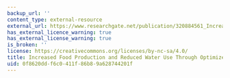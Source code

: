 ```yaml
---
backup_url: ''
content_type: external-resource
external_url: https://www.researchgate.net/publication/320884561_Increased_food_production_and_reduced_water_use_through_optimized_crop_distribution
has_external_licence_warning: true
has_external_license_warning: true
is_broken: ''
license: https://creativecommons.org/licenses/by-nc-sa/4.0/
title: Increased Food Production and Reduced Water Use Through Optimized Crop Distribution
uid: 0f8620dd-f6c0-411f-86b8-9a628744201f
---
```

